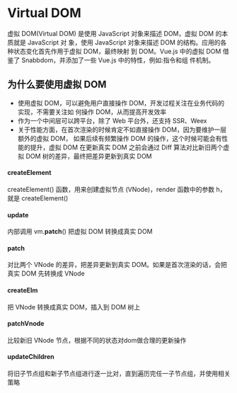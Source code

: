# Virtual DOM
虚拟 DOM(Virtual DOM) 是使用 JavaScript 对象来描述 DOM，虚拟 DOM 的本质就是 JavaScript 对 象，使用 JavaScript 对象来描述 DOM 的结构。应用的各种状态变化首先作用于虚拟 DOM，最终映射 到 DOM。Vue.js 中的虚拟 DOM 借鉴了 Snabbdom，并添加了一些 Vue.js 中的特性，例如:指令和组 件机制。

## 为什么要使用虚拟 DOM
- 使用虚拟 DOM，可以避免用户直接操作 DOM，开发过程关注在业务代码的实现，不需要关注如 何操作 DOM，从而提高开发效率
- 作为一个中间层可以跨平台，除了 Web 平台外，还支持 SSR、Weex
- 关于性能方面，在首次渲染的时候肯定不如直接操作 DOM，因为要维护一层额外的虚拟 DOM， 如果后续有频繁操作 DOM 的操作，这个时候可能会有性能的提升，虚拟 DOM 在更新真实 DOM 之前会通过 Diff 算法对比新旧两个虚拟 DOM 树的差异，最终把差异更新到真实 DOM

#### createElement
createElement() 函数，用来创建虚拟节点 (VNode)，render 函数中的参数 h，就是 createElement()

#### update
内部调用 vm.__patch__() 把虚拟 DOM 转换成真实 DOM

#### patch
对比两个 VNode 的差异，把差异更新到真实 DOM。如果是首次渲染的话，会把真实 DOM 先转换成 VNode

#### createElm
把 VNode 转换成真实 DOM，插入到 DOM 树上

#### patchVnode
比较新旧 VNode 节点，根据不同的状态对dom做合理的更新操作

#### updateChildren
将旧子节点组和新子节点组进行逐一比对，直到遍历完任一子节点组，并使用相关策略
